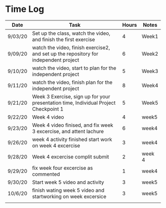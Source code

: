 # Time Log

| Date | Task | Hours | Notes|
|------|------|-------|------|
| 9/03/20| Set up the class, watch the video, and finish the first exercise| 4 | Week1 |
| 9/09/20 | watch the video, finish exercise2, and set up the repository for independent project | 6  |  Week2 | 
| 9/10/20 | watch the video, start to plan for the independent project | 5  | Week3  | 
| 9/11/20 | watch the video, finish plan for the independent project | 8  | Week4  | 
| 9/21/20 | Week 3 Exercise, sign up for your presentation time, Individual Project Checkpoint 1|5 | Week5  |
|9/22/20 |Week 4 video|4|week5|
|9/23/20|Week 4 video finised, and fix week 3 excercise, and attent lachure|6|week4|
|9/26/20|week 4 activity finished start work on week 4 excercise|3|week4|
|9/28/20|Week 4 excercise complit submit|2|week 4|
|9/29/20|fix week four excercise as commented|1|week4|
|9/30/20|Start week 5 video and activity|3|week5|
|10/6/20|finish wating week 5 video and startworking on week excersice|3|week5|
|||||
             

